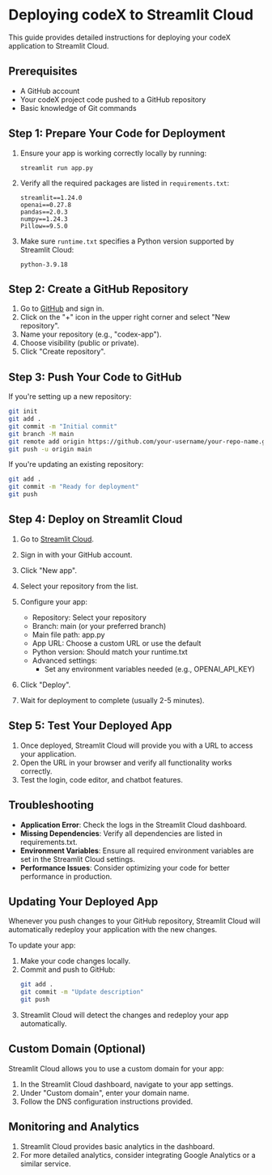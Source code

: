 # Deploying codeX to Streamlit Cloud

This guide provides detailed instructions for deploying your codeX application to Streamlit Cloud.

## Prerequisites

- A GitHub account
- Your codeX project code pushed to a GitHub repository
- Basic knowledge of Git commands

## Step 1: Prepare Your Code for Deployment

1. Ensure your app is working correctly locally by running:

   ```
   streamlit run app.py
   ```

2. Verify all the required packages are listed in `requirements.txt`:

   ```
   streamlit==1.24.0
   openai==0.27.8
   pandas==2.0.3
   numpy==1.24.3
   Pillow==9.5.0
   ```

3. Make sure `runtime.txt` specifies a Python version supported by Streamlit Cloud:
   ```
   python-3.9.18
   ```

## Step 2: Create a GitHub Repository

1. Go to [GitHub](https://github.com) and sign in.
2. Click on the "+" icon in the upper right corner and select "New repository".
3. Name your repository (e.g., "codex-app").
4. Choose visibility (public or private).
5. Click "Create repository".

## Step 3: Push Your Code to GitHub

If you're setting up a new repository:

```bash
git init
git add .
git commit -m "Initial commit"
git branch -M main
git remote add origin https://github.com/your-username/your-repo-name.git
git push -u origin main
```

If you're updating an existing repository:

```bash
git add .
git commit -m "Ready for deployment"
git push
```

## Step 4: Deploy on Streamlit Cloud

1. Go to [Streamlit Cloud](https://streamlit.io/cloud).
2. Sign in with your GitHub account.
3. Click "New app".
4. Select your repository from the list.
5. Configure your app:

   - Repository: Select your repository
   - Branch: main (or your preferred branch)
   - Main file path: app.py
   - App URL: Choose a custom URL or use the default
   - Python version: Should match your runtime.txt
   - Advanced settings:
     - Set any environment variables needed (e.g., OPENAI_API_KEY)

6. Click "Deploy".
7. Wait for deployment to complete (usually 2-5 minutes).

## Step 5: Test Your Deployed App

1. Once deployed, Streamlit Cloud will provide you with a URL to access your application.
2. Open the URL in your browser and verify all functionality works correctly.
3. Test the login, code editor, and chatbot features.

## Troubleshooting

- **Application Error**: Check the logs in the Streamlit Cloud dashboard.
- **Missing Dependencies**: Verify all dependencies are listed in requirements.txt.
- **Environment Variables**: Ensure all required environment variables are set in the Streamlit Cloud settings.
- **Performance Issues**: Consider optimizing your code for better performance in production.

## Updating Your Deployed App

Whenever you push changes to your GitHub repository, Streamlit Cloud will automatically redeploy your application with the new changes.

To update your app:

1. Make your code changes locally.
2. Commit and push to GitHub:
   ```bash
   git add .
   git commit -m "Update description"
   git push
   ```
3. Streamlit Cloud will detect the changes and redeploy your app automatically.

## Custom Domain (Optional)

Streamlit Cloud allows you to use a custom domain for your app:

1. In the Streamlit Cloud dashboard, navigate to your app settings.
2. Under "Custom domain", enter your domain name.
3. Follow the DNS configuration instructions provided.

## Monitoring and Analytics

1. Streamlit Cloud provides basic analytics in the dashboard.
2. For more detailed analytics, consider integrating Google Analytics or a similar service.

